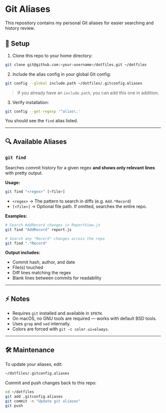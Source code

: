 # Git Aliases

This repository contains my personal Git aliases for easier searching and history review.

## 🚀 Setup

1. Clone this repo to your home directory:

```bash
git clone git@github.com:<your-username>/dotfiles.git ~/dotfiles
````

2. Include the alias config in your global Git config:

```bash
git config --global include.path ~/dotfiles/.gitconfig.aliases
```

> If you already have an `include.path`, you can add this one in addition.

3. Verify installation:

```bash
git config --get-regexp '^alias\.'
```

You should see the `find` alias listed.

---

## 🔍 Available Aliases

### `git find`

Searches commit history for a given regex **and shows only relevant lines** with pretty output.

**Usage:**

```bash
git find "<regex>" [<file>]
```

* `<regex>` → The pattern to search in diffs (e.g. `Add.*Record`)
* `[<file>]` → Optional file path. If omitted, searches the entire repo.

**Examples:**

```bash
# Search AddRecord changes in ReportView.js
git find "AddRecord" report.js

# Search any "Record" changes across the repo
git find ".*Record"
```

**Output includes:**

* Commit hash, author, and date
* File(s) touched
* Diff lines matching the regex
* Blank lines between commits for readability

---

## ⚡ Notes

* Requires `git` installed and available in `$PATH`.
* On macOS, no GNU tools are required — works with default BSD tools.
* Uses `grep` and `sed` internally.
* Colors are forced with `git -c color.ui=always`.

---

## 🛠 Maintenance

To update your aliases, edit:

```bash
~/dotfiles/.gitconfig.aliases
```

Commit and push changes back to this repo:

```bash
cd ~/dotfiles
git add .gitconfig.aliases
git commit -m "Update git aliases"
git push
```
